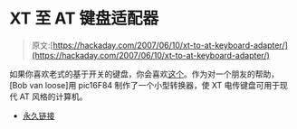 # XT 至 AT 键盘适配器

> 原文:[https://hackaday.com/2007/06/10/xt-to-at-keyboard-adapter/](https://hackaday.com/2007/06/10/xt-to-at-keyboard-adapter/)

如果你喜欢老式的基于开关的键盘，你会喜欢[这个](http://www.xs4all.nl/~loosen/memorex_telex/index.html)。作为对一个朋友的帮助，[Bob van loose]用 pic16F84 制作了一个小型转换器，使 XT 电传键盘可用于现代 AT 风格的计算机。

*   [永久链接](http://www.xs4all.nl/~loosen/memorex_telex/index.html)